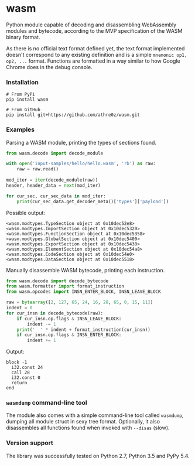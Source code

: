 wasm
====

Python module capable of decoding and disassembling WebAssembly modules 
and bytecode, according to the MVP specification of the WASM binary
format.

As there is no official text format defined yet, the text format 
implemented doesn't correspond to any existing definition and is a 
simple `mnemonic op1, op2, ...` format. Functions are formatted in a
way similar to how Google Chrome does in the debug console.

### Installation

```
# From PyPi
pip install wasm

# From GitHub
pip install git+https://github.com/athre0z/wasm.git
```

### Examples

Parsing a WASM module, printing the types of sections found.
```python
from wasm.decode import decode_module

with open('input-samples/hello/hello.wasm', 'rb') as raw:
    raw = raw.read()
    
mod_iter = iter(decode_module(raw))
header, header_data = next(mod_iter)

for cur_sec, cur_sec_data in mod_iter:
    print(cur_sec_data.get_decoder_meta()['types']['payload'])
```

Possible output:
```
<wasm.modtypes.TypeSection object at 0x10dec52e8>
<wasm.modtypes.ImportSection object at 0x10dec5320>
<wasm.modtypes.FunctionSection object at 0x10dec5358>
<wasm.modtypes.GlobalSection object at 0x10dec5400>
<wasm.modtypes.ExportSection object at 0x10dec5438>
<wasm.modtypes.ElementSection object at 0x10dec54a8>
<wasm.modtypes.CodeSection object at 0x10dec54e0>
<wasm.modtypes.DataSection object at 0x10dec5518>
```

Manually disassemble WASM bytecode, printing each instruction.
```python
from wasm.decode import decode_bytecode
from wasm.formatter import format_instruction
from wasm.opcodes import INSN_ENTER_BLOCK, INSN_LEAVE_BLOCK

raw = bytearray([2, 127, 65, 24, 16, 28, 65, 0, 15, 11])
indent = 0
for cur_insn in decode_bytecode(raw):
    if cur_insn.op.flags & INSN_LEAVE_BLOCK:
        indent -= 1
    print('  ' * indent + format_instruction(cur_insn))
    if cur_insn.op.flags & INSN_ENTER_BLOCK:
        indent += 1
```

Output:
```
block -1
  i32.const 24
  call 28
  i32.const 0
  return
end
```

### `wasmdump` command-line tool
The module also comes with a simple command-line tool called `wasmdump`, 
dumping all module struct in sexy tree format. Optionally, it also 
disassembles all functions found when invoked with `--disas` (slow).

### Version support
The library was successfully tested on Python 2.7, Python 3.5 and 
PyPy 5.4.

